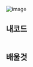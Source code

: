 ![image](https://github.com/junhosong0/MySQL/assets/117610783/e3c99074-268b-4948-8583-b2949eae9a5c)




**내코드**
-

```sql

```


**배울것**
-

```sql

```
